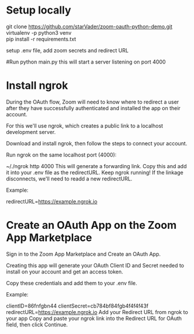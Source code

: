 # Setup locally
git clone https://github.com/starVader/zoom-oauth-python-demo.git  
virtualenv -p python3 venv  
pip install -r requirements.txt

setup .env file, add zoom secrets and redirect URL 

#Run
python main.py 
this will start a server listening on port 4000

# Install ngrok
During the OAuth flow, Zoom will need to know where to redirect a user after they have successfully authenticated and installed the app on their account.

For this we'll use ngrok, which creates a public link to a localhost development server.

Download and install ngrok, then follow the steps to connect your account.

Run ngrok on the same localhost port (4000):

~/./ngrok http 4000
This will generate a forwarding link. Copy this and add it into your .env file as the redirectURL. Keep ngrok running! If the linkage disconnects, we'll need to readd a new redirectURL.

Example:

redirectURL=https://example.ngrok.io
# Create an OAuth App on the Zoom App Marketplace

Sign in to the Zoom App Marketplace and Create an OAuth App.

Creating this app will generate your OAuth Client ID and Secret needed to install on your account and get an access token.

Copy these credentials and add them to your .env file.

Example:

clientID=86fnfgbn44
clientSecret=cb784bf84fgb4f4f4f43f
redirectURL=https://example.ngrok.io
Add your Redirect URL from ngrok to your app
Copy and paste your ngrok link into the Redirect URL for OAuth field, then click Continue.

